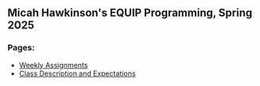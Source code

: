 Micah Hawkinson's EQUIP Programming, Spring 2025
---
### Pages:
* [Weekly Assignments](assignments.md)
* [Class Description and Expectations](expectations.md)